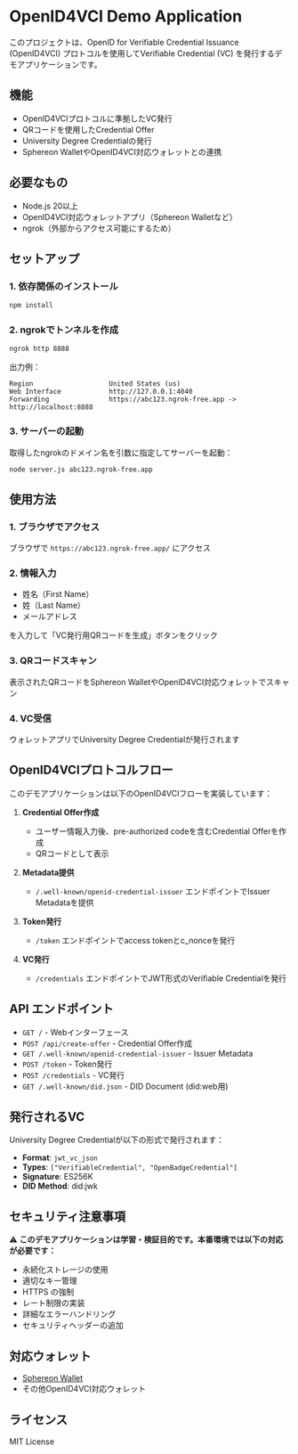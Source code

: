 # OpenID4VCI Demo Application

このプロジェクトは、OpenID for Verifiable Credential Issuance (OpenID4VCI) プロトコルを使用してVerifiable Credential (VC) を発行するデモアプリケーションです。

## 機能

- OpenID4VCIプロトコルに準拠したVC発行
- QRコードを使用したCredential Offer
- University Degree Credentialの発行
- Sphereon WalletやOpenID4VCI対応ウォレットとの連携

## 必要なもの

- Node.js 20以上
- OpenID4VCI対応ウォレットアプリ（Sphereon Walletなど）
- ngrok（外部からアクセス可能にするため）

## セットアップ

### 1. 依存関係のインストール

```bash
npm install
```

### 2. ngrokでトンネルを作成

```bash
ngrok http 8888
```

出力例：
```
Region                   United States (us)
Web Interface            http://127.0.0.1:4040
Forwarding               https://abc123.ngrok-free.app -> http://localhost:8888
```

### 3. サーバーの起動

取得したngrokのドメイン名を引数に指定してサーバーを起動：

```bash
node server.js abc123.ngrok-free.app
```

## 使用方法

### 1. ブラウザでアクセス
ブラウザで `https://abc123.ngrok-free.app/` にアクセス

### 2. 情報入力
- 姓名（First Name）
- 姓（Last Name）
- メールアドレス

を入力して「VC発行用QRコードを生成」ボタンをクリック

### 3. QRコードスキャン
表示されたQRコードをSphereon WalletやOpenID4VCI対応ウォレットでスキャン

### 4. VC受信
ウォレットアプリでUniversity Degree Credentialが発行されます

## OpenID4VCIプロトコルフロー

このデモアプリケーションは以下のOpenID4VCIフローを実装しています：

1. **Credential Offer作成**
   - ユーザー情報入力後、pre-authorized codeを含むCredential Offerを作成
   - QRコードとして表示

2. **Metadata提供**
   - `/.well-known/openid-credential-issuer` エンドポイントでIssuer Metadataを提供

3. **Token発行**
   - `/token` エンドポイントでaccess tokenとc_nonceを発行

4. **VC発行**
   - `/credentials` エンドポイントでJWT形式のVerifiable Credentialを発行

## API エンドポイント

- `GET /` - Webインターフェース
- `POST /api/create-offer` - Credential Offer作成
- `GET /.well-known/openid-credential-issuer` - Issuer Metadata
- `POST /token` - Token発行
- `POST /credentials` - VC発行
- `GET /.well-known/did.json` - DID Document (did:web用)

## 発行されるVC

University Degree Credentialが以下の形式で発行されます：

- **Format**: `jwt_vc_json`
- **Types**: `["VerifiableCredential", "OpenBadgeCredential"]`
- **Signature**: ES256K
- **DID Method**: did:jwk

## セキュリティ注意事項

⚠️ **このデモアプリケーションは学習・検証目的です。本番環境では以下の対応が必要です：**

- 永続化ストレージの使用
- 適切なキー管理
- HTTPS の強制
- レート制限の実装
- 詳細なエラーハンドリング
- セキュリティヘッダーの追加

## 対応ウォレット

- [Sphereon Wallet](https://github.com/Sphereon-Opensource/ssi-mobile-wallet)
- その他OpenID4VCI対応ウォレット

## ライセンス

MIT License
